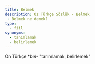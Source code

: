 ```yaml
---
title: Belmek
description: Öz Türkçe Sözlük - Belmek 
 - Belmek ne demek?
type:
  - fiil
synonyms:
  - tanımlamak
  - belirlemek
---
```

Ön Türkçe \*_bel-_ "tanımlamak, belirlemek"
